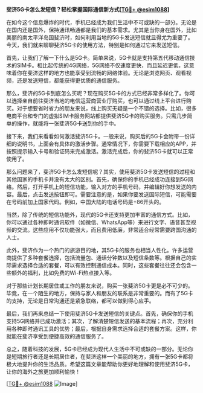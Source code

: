 **斐济5G卡怎么发短信？轻松掌握国际通信新方式[[TG💪+ @esim1088](https://t.me/s/esim1088)]**

在如今这个信息爆炸的时代，手机已经成为我们生活中不可或缺的一部分。无论是在国内还是国外，保持通讯畅通都是我们的基本需求。尤其是当你身在国外，比如美丽的南太平洋岛国斐济时，如何利用当地的5G卡发送短信就显得尤为重要了。今天，我们就来聊聊斐济5G卡的使用方法，特别是如何通过它来发送短信。

首先，让我们了解一下什么是5G卡。简单来说，5G卡就是支持第五代移动通信技术的SIM卡。相比起传统的4G网络，5G网络不仅速度更快，而且延迟更低，这意味着你在斐济这样的地方也能享受到流畅的网络体验。无论是浏览网页、观看视频，还是发送短信，都能获得更优质的通信服务。

那么，斐济的5G卡到底怎么买呢？现在购买5G卡的方式已经非常多样化了。你可以选择亲自前往斐济当地的电信运营商营业厅购买，也可以通过线上平台进行购买。对于想要省时省力的朋友来说，线上购买无疑是一个不错的选择。比如，很多电商平台和专门的虚拟SIM卡服务网站都提供斐济5G卡的购买服务。只需几步简单的操作，就能将一张斐济5G卡送到你的手中。

接下来，我们来看看如何激活斐济5G卡。一般来说，购买后的5G卡会附带一份详细的说明书，上面会有具体的激活步骤。通常情况下，你需要下载相应的APP，并按照提示输入卡号和验证码来完成激活。激活完成后，你的斐济5G卡就可以正常使用了。

那么问题来了，斐济5G卡怎么发短信呢？其实，使用斐济5G卡发送短信的过程和其他国家的手机卡并没有太大的区别。首先，确保你的手机已经成功连接到5G网络。然后，打开手机上的短信功能，输入对方的手机号码，并编辑好你想发送的内容。最后，点击发送按钮即可。需要注意的是，如果你要发送国际短信，可能需要在号码前加上国家代码。例如，中国大陆的电话号码是+86开头的。

当然，除了传统的短信功能外，现代的5G卡还支持更加丰富的通信方式。比如，你可以通过各种即时通讯软件（如微信、WhatsApp等）来进行文字、语音甚至视频的交流。这些应用不仅功能强大，而且费用低廉，非常适合经常需要跨国沟通的人士。

此外，斐济作为一个热门的旅游目的地，其5G卡的服务也相当人性化。许多运营商提供了多种套餐选择，包括流量包、通话分钟数以及短信条数等。根据自己的实际需求选择合适的套餐，可以有效控制通信成本。同时，这些套餐往往还会包含一些额外的福利，比如免费的Wi-Fi热点接入等。

对于那些计划长期居住或工作的朋友来说，购买一张斐济5G卡更是必不可少的。毕竟，在一个陌生的地方，保持与家人和朋友的联系是非常重要的。而有了5G卡的支持，无论是日常沟通还是紧急联络，都可以做到得心应手。

最后，我们再来总结一下使用斐济5G卡发送短信的关键点。首先，确保你的手机支持5G网络并已成功激活；其次，了解清楚短信发送的基本流程；再次，充分利用各种即时通讯工具的优势；最后，根据自身需求选择合适的套餐方案。这样，你就能在斐济享受到便捷高效的通信服务了。

总之，随着科技的发展，5G卡已经成为现代人生活中不可或缺的一部分。无论你是短期旅行者还是长期居住者，在斐济这样一个美丽的地方，拥有一张5G卡都将极大地提升你的生活品质。希望这篇文章能帮助你更好地理解和使用斐济5G卡，让你的海外之旅更加顺利愉快！

[[TG💪+ @esim1088](https://t.me/s/esim1088) ![Image](https://i.postimg.cc/4NQfJmqS/Snipaste-2025-05-13-00-14-12.png)]